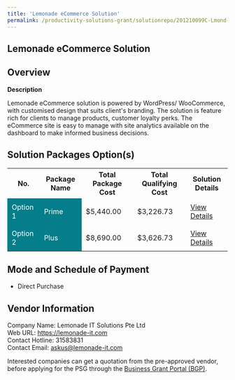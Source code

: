```yaml
---
title: 'Lemonade eCommerce Solution'
permalink: /productivity-solutions-grant/solutionrepo/201210099C-Lmond-Commrc-SLN-G
---
```


## Lemonade eCommerce Solution

## Overview

**Description**

Lemonade eCommerce solution is powered by WordPress/ WooCommerce, with customised design that suits client's branding. The solution is feature rich for clients to manage products, customer loyalty perks. The eCommerce site is easy to manage with site analytics available on the dashboard to make informed business decisions.

## Solution Packages Option(s)

<table>
<tr>
<th><b>No.</b></th>
<th><b>Package Name</b></th>
<th><b>Total Package Cost</b></th>
<th><b>Total Qualifying Cost</b></th>
<th><b>Solution Details</b></th>
</tr>
<tr>
<td style='padding: 10px; background-color: #037E8A; color: #FFFFFF;'>Option 1</td>
<td style='padding: 10px; background-color: #037E8A; color: #FFFFFF;'>Prime</td>
<td style='padding: 10px;'>$5,440.00</td>
<td style='padding: 10px;'>$3,226.73</td>
<td style='padding: 10px;'><a href='/images/psg/Lemonade_eCommerce_26102023_Desensitised_Annex3_Part1.pdf' target='_blank'>View Details</a></td>
</tr>
<tr>
<td style='padding: 10px; background-color: #037E8A; color: #FFFFFF;'>Option 2</td>
<td style='padding: 10px; background-color: #037E8A; color: #FFFFFF;'>Plus</td>
<td style='padding: 10px;'>$8,690.00</td>
<td style='padding: 10px;'>$3,626.73</td>
<td style='padding: 10px;'><a href='/images/psg/Lemonade_eCommerce_26102023_Desensitised_Annex3_Part2.pdf' target='_blank'>View Details</a></td>
</tr>
</table>

## Mode and Schedule of Payment

 - Direct Purchase

## Vendor Information

 Company Name: Lemonade IT Solutions Pte Ltd<br>Web URL: https://lemonade-it.com<br>Contact Hotline: 31583831<br>Contact Email: askus@lemonade-it.com

Interested companies can get a quotation from the pre-approved vendor, before applying for the PSG through the <a href='https://www.businessgrants.gov.sg/' target='_blank' rel='noopener'>Business Grant Portal (BGP)</a>.

<script src="/jquery/resize-tables.js"></script>
